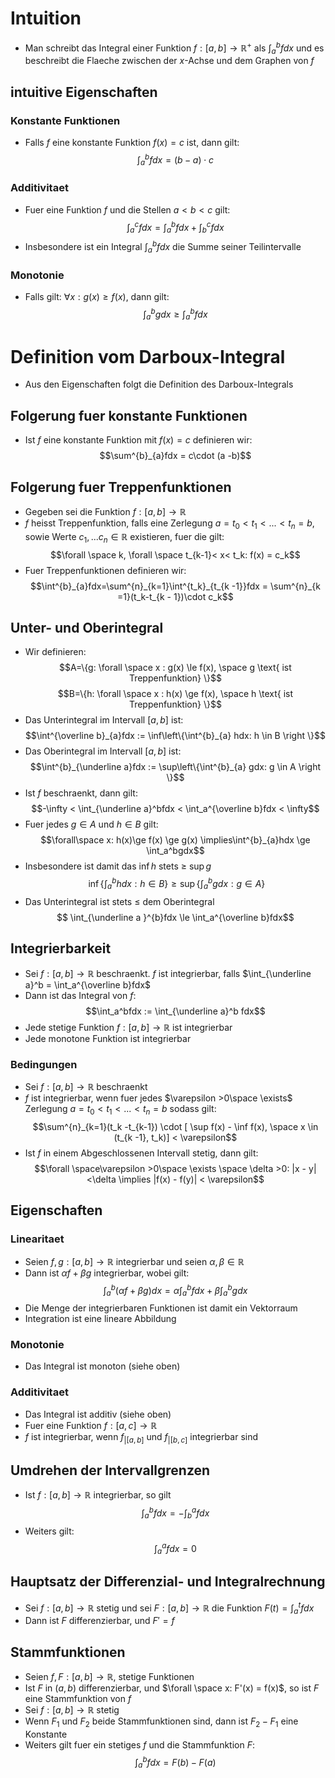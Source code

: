 # Intuition
- Man schreibt das Integral einer Funktion $f: [a, b] \to \mathbb R^+$ als $\int_a^b fdx$ und es beschreibt die Flaeche zwischen der $x$-Achse und dem Graphen von $f$
## intuitive Eigenschaften
### Konstante Funktionen
- Falls $f$ eine konstante Funktion $f(x) = c$ ist, dann gilt:
$$\int^{b}_{a}fdx = (b-a)\cdot c$$
### Additivitaet
- Fuer eine Funktion $f$ und die Stellen $a < b < c$ gilt: 
$$\int^{c}_{a} fdx = \int^{b}_{a} fdx + \int^{c}_{b} fdx$$
- Insbesondere ist ein Integral $\int^{b}_{a}fdx$ die Summe seiner Teilintervalle
### Monotonie
- Falls gilt: $\forall x: g(x) \ge f(x)$, dann gilt:
$$\int^{b}_{a}gdx \ge \int^{b}_{a} fdx$$
# Definition vom Darboux-Integral
- Aus den Eigenschaften folgt die Definition des Darboux-Integrals
## Folgerung fuer konstante Funktionen
- Ist $f$ eine konstante Funktion mit $f(x) = c$ definieren wir:
$$\sum^{b}_{a}fdx = c\cdot (a -b)$$
## Folgerung fuer Treppenfunktionen
- Gegeben sei die Funktion $f:[a, b] \to \mathbb R$
- $f$ heisst Treppenfunktion, falls eine Zerlegung $a =t_0 <t_1<...<t_n=b$, sowie Werte $c_1,...c_n \in \mathbb R$ existieren, fuer die gilt:
$$\forall \space k, \forall \space t_{k-1}< x< t_k: f(x) = c_k$$
- Fuer Treppenfunktionen definieren wir:
$$\int^{b}_{a}fdx=\sum^{n}_{k=1}\int^{t_k}_{t_{k -1}}fdx = \sum^{n}_{k =1}(t_k-t_{k - 1})\cdot c_k$$
## Unter- und Oberintegral
- Wir definieren: 
$$A=\{g: \forall \space x : g(x) \le f(x), \space g \text{ ist Treppenfunktion} \}$$
$$B=\{h: \forall \space x : h(x) \ge f(x), \space h \text{ ist Treppenfunktion} \}$$
- Das Unterintegral im Intervall $[a, b]$ ist:
$$\int^{\overline b}_{a}fdx := \inf\left\{\int^{b}_{a} hdx: h \in B \right \}$$
- Das Oberintegral im Intervall $[a, b]$ ist:
$$\int^{b}_{\underline a}fdx := \sup\left\{\int^{b}_{a} gdx: g \in A \right \}$$
- Ist $f$ beschraenkt, dann gilt:
$$-\infty < \int_{\underline a}^bfdx < \int_a^{\overline b}fdx < \infty$$
- Fuer jedes $g \in A$ und $h \in B$ gilt:
$$\forall\space x: h(x)\ge f(x) \ge g(x) \implies\int^{b}_{a}hdx \ge \int_a^bgdx$$
- Insbesondere ist damit das $\inf h$ stets $\ge$ $\sup g$
$$\ \inf\left\{\int_a^b hdx: h\in B\right\}\ge \sup\left\{\int_a^b gdx: g\in A\right\}$$
- Das Unterintegral ist stets $\le$ dem Oberintegral
$$ \int_{\underline a }^{b}fdx \le \int_a^{\overline b}fdx$$

## Integrierbarkeit
- Sei $f:[a, b]\to \mathbb R$ beschraenkt. $f$ ist integrierbar, falls $\int_{\underline a}^b = \int_a^{\overline b}fdx$ 
- Dann ist das Integral von $f$:
$$\int_a^bfdx := \int_{\underline a}^b fdx$$
- Jede stetige Funktion $f: [a, b] \to \mathbb R$ ist integrierbar
- Jede monotone Funktion ist integrierbar
### Bedingungen 
- Sei $f:[a, b] \to \mathbb R$ beschraenkt
- $f$ ist integrierbar, wenn fuer jedes $\varepsilon >0\space \exists$ Zerlegung $a = t_0 < t_1 < ...< t_n = b$ sodass gilt:
$$\sum^{n}_{k=1}(t_k -t_{k-1}) \cdot  [
\sup f(x) - \inf f(x), \space
x \in (t_{k -1}, t_k)] < \varepsilon$$
- Ist $f$ in einem Abgeschlossenen Intervall stetig, dann gilt:
$$\forall \space\varepsilon >0\space \exists \space \delta >0: |x - y|<\delta \implies |f(x) - f(y)| < \varepsilon$$
## Eigenschaften
### Linearitaet
- Seien $f, g: [a, b] \to \mathbb R$ integrierbar und seien $\alpha, \beta \in \mathbb R$
- Dann ist $\alpha f + \beta g$ integrierbar, wobei gilt: 
$$\int_a^b (\alpha f + \beta g)dx = \alpha \int_a^bfdx + \beta \int_a^bgdx$$
- Die Menge der integrierbaren Funktionen ist damit ein Vektorraum
- Integration ist eine lineare Abbildung
### Monotonie
- Das Integral ist monoton (siehe oben)
### Additivitaet
- Das Integral ist additiv (siehe oben)
- Fuer eine Funktion $f:[a, c]\to \mathbb R$
- $f$ ist integrierbar, wenn $f_{|[a, b]}$ und $f_{|[b, c]}$ integrierbar sind
## Umdrehen der Intervallgrenzen
- Ist $f:[a, b] \to \mathbb R$ integrierbar, so gilt
$$\int_a^b fdx = -\int_b^a fdx$$
- Weiters gilt:
$$\int_a^a fdx = 0$$
## Hauptsatz der Differenzial- und Integralrechnung
- Sei $f:[a, b] \to \mathbb R$ stetig und sei $F:[a, b] \to \mathbb R$ die Funktion $F(t) = \int^t_a fdx$
- Dann ist $F$ differenzierbar, und $F' = f$
## Stammfunktionen
- Seien $f, F: [a, b] \to \mathbb R$, stetige Funktionen
- Ist $F$ in $(a, b)$ differenzierbar, und $\forall \space x: F'(x) = f(x)$, so ist $F$ eine Stammfunktion von $f$
- Sei $f:[a, b]\to \mathbb R$ stetig 
- Wenn $F_1$ und $F_2$ beide Stammfunktionen sind, dann ist $F_2-F_1$ eine Konstante
- Weiters gilt fuer ein stetiges $f$ und die Stammfunktion $F$: 
$$\int_a^bfdx = F(b) - F(a)$$